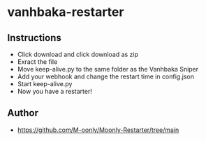 # vanhbaka-restarter

## Instructions

- Click download and click download as zip
- Exract the file
- Move keep-alive.py to the same folder as the Vanhbaka Sniper
- Add your webhook and change the restart time in config.json
- Start keep-alive.py
- Now you have a restarter!
## Author
- https://github.com/M-oonly/Moonly-Restarter/tree/main
